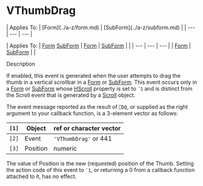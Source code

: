 




<h1 class="heading"><span class="name">VThumbDrag</span></h1>
| Applies To: | [Form](../a-z/form.md) | [SubForm](../a-z/subform.md) |
| --- | --- | ---  |

| Applies To: | [Form](../a-z/form.md) [SubForm](../a-z/subform.md) | [Form](../a-z/form.md) | [SubForm](../a-z/subform.md) |  |
| --- | --- | ---  |
| [Form](../a-z/form.md) | [SubForm](../a-z/subform.md) |  |


Description


If enabled, this event is generated when the user attempts to drag the thumb in a vertical scrollbar in a [Form](../a-z/form.md) or [SubForm](../a-z/subform.md). This event occurs only in a [Form](../a-z/form.md) or [SubForm](../a-z/subform.md) whose [HScroll](../a-z/hscroll.md) property is set to `¯1` and is distinct from the Scroll event that is generated by a [Scroll](../a-z/scroll.md) object.


The event message reported as the result of `⎕DQ`, or supplied as the right argument to your callback function, is a 3-element vector as follows:

| `[1]` | Object | ref or character vector |
| --- | --- | ---  |
| `[2]` | Event | `'VThumbDrag'` or 441 |
| `[3]` | Position | numeric |


The value of Position is the new (requested) position of the Thumb. Setting the action code of this event to `¯1`, or returning a 0 from a callback function attached to it, has no effect.



